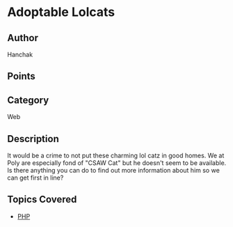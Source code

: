 # Adoptable Lolcats
## Author
Hanchak
## Points

## Category
Web
## Description
It would be a crime to not put these charming lol catz in good homes. We at Poly are especially fond of "CSAW Cat" but he doesn't seem to be available. Is there anything you can do to find out more information about him so we can get first in line?
## Topics Covered

- [PHP](/web-exploitation/php/what-is-php/)
